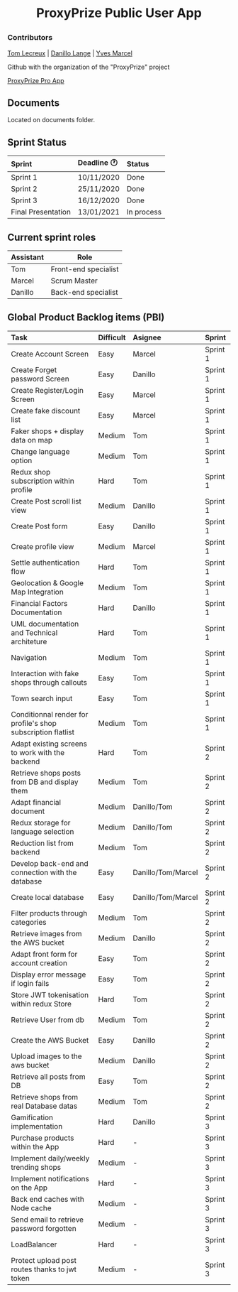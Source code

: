 <h1 align="center">
  ProxyPrize Public User App<p>
  
</h1>

### Contributors

[Tom Lecreux](https://github.com/TomRaz7) |
[Danillo Lange](https://github.com/roxdan) | 
[Yves Marcel](https://github.com/Marcel75Git)


Github with the organization of the "ProxyPrize" project

[ProxyPrize Pro App](https://github.com/TomRaz7/ProxyPrizes_ProApp)

## Documents 

Located on documents folder.

## Sprint Status

|Sprint | Deadline :clock1: | Status |
|:---------|:------------|:-----|
|Sprint 1  | 10/11/2020 | Done |
|Sprint 2  | 25/11/2020 | Done |
|Sprint 3  | 16/12/2020 | Done |
|Final Presentation  | 13/01/2021 | In process |

## Current sprint roles
| Assistant  | Role  |  
|---|---|
| Tom  | Front-end specialist |   
| Marcel | Scrum Master |
| Danillo | Back-end specialist |


## Global Product Backlog items (PBI)

|Task                                 |Difficult |Asignee |Sprint |
|:------------------------------------|:--------|:--------|:--------|
|Create Account Screen			  | Easy    | Marcel  | Sprint 1|
|Create Forget password Screen      | Easy    | Danillo | Sprint 1|
|Create Register/Login Screen       | Easy    | Marcel  | Sprint 1|
|Create fake discount list          | Easy    | Marcel  | Sprint 1|
|Faker shops + display data on map  | Medium  | Tom     | Sprint 1|
|Change language option             | Medium  | Tom     | Sprint 1|
|Redux shop subscription within profile     | Hard  | Tom | Sprint 1|
|Create Post scroll list view       | Medium  | Danillo | Sprint 1|
|Create Post form                   | Easy    | Danillo | Sprint 1|
|Create profile view                | Medium  | Marcel  | Sprint 1|
|Settle authentication flow         | Hard   | Tom | Sprint 1|
|Geolocation & Google Map Integration      | Medium   | Tom | Sprint 1|
|Financial Factors Documentation      | Hard   | Danillo | Sprint 1|
|UML documentation and Technical architeture      | Hard   | Tom | Sprint 1|
|Navigation                         | Medium   | Tom | Sprint 1|
|Interaction with fake shops through callouts      | Easy   | Tom | Sprint 1|
|Town search input     | Easy   | Tom | Sprint 1|
|Conditionnal render for profile's shop subscription flatlist     | Medium   | Tom | Sprint 1|
|Adapt existing screens to work with the backend    | Hard   | Tom | Sprint 2|
|Retrieve shops posts from DB and display them     | Medium   | Tom | Sprint 2|
|Adapt financial document     | Medium   | Danillo/Tom | Sprint 2|
|Redux storage for language selection   | Medium   | Danillo/Tom | Sprint 2|
|Reduction list from backend     | Medium   | Tom | Sprint 2|
|Develop back-end and connection with the database   | Easy   | Danillo/Tom/Marcel | Sprint 2|
|Create local database |Easy| Danillo/Tom/Marcel | Sprint 2|
|Filter products through categories |Medium|  Tom | Sprint 2|
|Retrieve images from the AWS bucket| Medium| Danillo | Sprint 2|
|Adapt front form for account creation |Easy | Tom | Sprint 2|
|Display error message if login fails |Easy|  Tom | Sprint 2|
|Store JWT tokenisation within redux Store |Hard | Tom | Sprint 2|
|Retrieve User from db |Medium| Tom | Sprint 2|
|Create the AWS Bucket |Easy| Danillo | Sprint 2|
|Upload images to the aws bucket |Medium | Danillo | Sprint 2|
|Retrieve all posts from DB |Easy| Tom | Sprint 2|
|Retrieve shops from real Database datas| Medium| Tom | Sprint 2|
|Gamification implementation     | Hard   | Danillo | Sprint 3|
|Purchase products within the App     | Hard   | - | Sprint 3|
|Implement daily/weekly trending shops     | Medium   | - | Sprint 3|
|Implement notifications on the App  | Hard   | - | Sprint 3|
|Back end caches with Node cache     | Medium   | - | Sprint 3|
|Send email to retrieve password forgotten     | Medium   | - | Sprint 3|
|LoadBalancer     | Hard   | - | Sprint 3|
|Protect upload post routes thanks to jwt token     | Medium   | - | Sprint 3|
